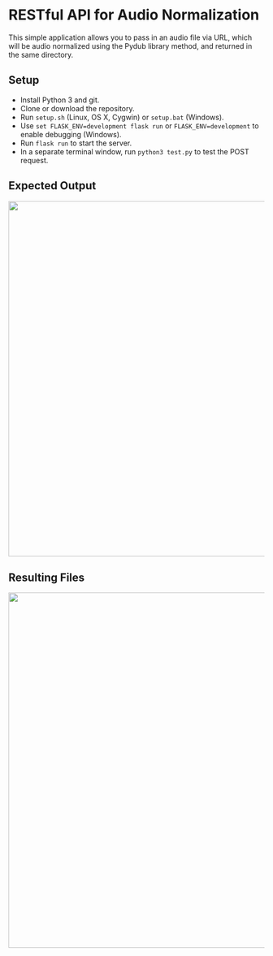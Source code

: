 # RESTful API for Audio Normalization

This simple application allows you to pass in an audio file via URL, which will be audio normalized using the Pydub library method, and returned in the same directory.

## Setup

- Install Python 3 and git.
- Clone or download the repository.
- Run `setup.sh` (Linux, OS X, Cygwin) or `setup.bat` (Windows).
- Use `set FLASK_ENV=development flask run` or `FLASK_ENV=development` to enable debugging (Windows).
- Run `flask run` to start the server.
- In a separate terminal window, run `python3 test.py` to test the POST request.

## Expected Output
<img src="https://github.com/sudosoph/simple-normalization-api/blob/main/img/output.png" width="700">

## Resulting Files
<img src="https://github.com/sudosoph/simple-normalization-api/blob/main/img/files.png" width="700">